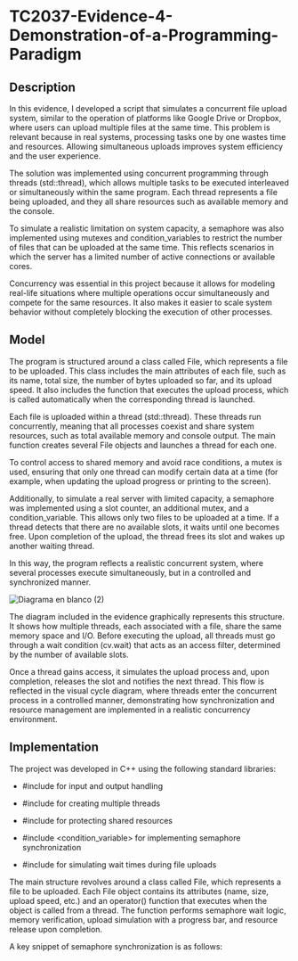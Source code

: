 # TC2037-Evidence-4-Demonstration-of-a-Programming-Paradigm
## Description
In this evidence, I developed a script that simulates a concurrent file upload system, similar to the operation of platforms like Google Drive or Dropbox, where users can upload multiple files at the same time. This problem is relevant because in real systems, processing tasks one by one wastes time and resources. Allowing simultaneous uploads improves system efficiency and the user experience.

The solution was implemented using concurrent programming through threads (std::thread), which allows multiple tasks to be executed interleaved or simultaneously within the same program. Each thread represents a file being uploaded, and they all share resources such as available memory and the console.

To simulate a realistic limitation on system capacity, a semaphore was also implemented using mutexes and condition_variables to restrict the number of files that can be uploaded at the same time. This reflects scenarios in which the server has a limited number of active connections or available cores.

Concurrency was essential in this project because it allows for modeling real-life situations where multiple operations occur simultaneously and compete for the same resources. It also makes it easier to scale system behavior without completely blocking the execution of other processes.

## Model
The program is structured around a class called File, which represents a file to be uploaded. This class includes the main attributes of each file, such as its name, total size, the number of bytes uploaded so far, and its upload speed. It also includes the function that executes the upload process, which is called automatically when the corresponding thread is launched.

Each file is uploaded within a thread (std::thread). These threads run concurrently, meaning that all processes coexist and share system resources, such as total available memory and console output. The main function creates several File objects and launches a thread for each one.

To control access to shared memory and avoid race conditions, a mutex is used, ensuring that only one thread can modify certain data at a time (for example, when updating the upload progress or printing to the screen).

Additionally, to simulate a real server with limited capacity, a semaphore was implemented using a slot counter, an additional mutex, and a condition_variable. This allows only two files to be uploaded at a time. If a thread detects that there are no available slots, it waits until one becomes free. Upon completion of the upload, the thread frees its slot and wakes up another waiting thread.

In this way, the program reflects a realistic concurrent system, where several processes execute simultaneously, but in a controlled and synchronized manner.

![Diagrama en blanco (2)](https://github.com/user-attachments/assets/ba08e3cd-0391-4887-9ef4-66d314950681)

The diagram included in the evidence graphically represents this structure. It shows how multiple threads, each associated with a file, share the same memory space and I/O. Before executing the upload, all threads must go through a wait condition (cv.wait) that acts as an access filter, determined by the number of available slots.

Once a thread gains access, it simulates the upload process and, upon completion, releases the slot and notifies the next thread. This flow is reflected in the visual cycle diagram, where threads enter the concurrent process in a controlled manner, demonstrating how synchronization and resource management are implemented in a realistic concurrency environment.

## Implementation
The project was developed in C++ using the following standard libraries:

- #include <iostream> for input and output handling

- #include <thread> for creating multiple threads

- #include <mutex> for protecting shared resources

- #include <condition_variable> for implementing semaphore synchronization

- #include <chrono> for simulating wait times during file uploads

The main structure revolves around a class called File, which represents a file to be uploaded. Each File object contains its attributes (name, size, upload speed, etc.) and an operator() function that executes when the object is called from a thread. The function performs semaphore wait logic, memory verification, upload simulation with a progress bar, and resource release upon completion.

A key snippet of semaphore synchronization is as follows:
